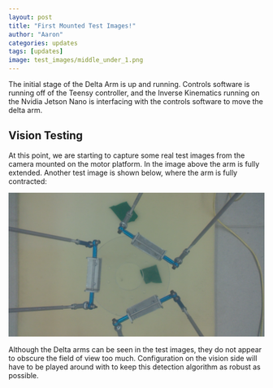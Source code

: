 ```yaml
---
layout: post
title: "First Mounted Test Images!"
author: "Aaron"
categories: updates
tags: [updates]
image: test_images/middle_under_1.png
---
```

The initial stage of the Delta Arm is up and running. Controls software is running off of the Teensy controller, and the Inverse Kinematics running on the Nvidia Jetson Nano is interfacing with the controls software to move the delta arm. 

## Vision Testing
At this point, we are starting to capture some real test images from the camera mounted on the motor platform. In the image above the arm is fully extended. Another test image is shown below, where the arm is fully contracted:

![capture_2](/assets/img/test_images/middle_under_2.png)

Although the Delta arms can be seen in the test images, they do not appear to obscure the field of view too much. Configuration on the vision side will have to be played around with to keep this detection algorithm as robust as possible.